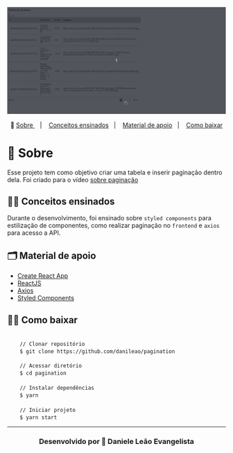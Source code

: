 <div align="center">
 <img width="1351" src="public/apresentacao.gif">
</div>

<p align="center">🎉
  <a href="#-sobre"> Sobre </a>&nbsp;&nbsp;&nbsp;|&nbsp;&nbsp;&nbsp;
  <a href="#-conceitos-ensinados">Conceitos ensinados</a>&nbsp;&nbsp;&nbsp;|&nbsp;&nbsp;&nbsp;
  <a href="#-material-de-apoio">Material de apoio</a>&nbsp;&nbsp;&nbsp;|&nbsp;&nbsp;&nbsp;
    <a href="#-como-baixar">Como baixar</a>
</p>

# 🔖 Sobre

Esse projeto tem como objetivo criar uma tabela e inserir paginação dentro dela.
Foi criado para o vídeo <a href=" https://www.youtube.com/watch?v=Nc5uKCt9nhE&feature=youtu.be">sobre paginação </a>

## ✍🏻 Conceitos ensinados

Durante o desenvolvimento, foi ensinado sobre `styled components` para estilização de componentes, como realizar paginação no `frontend` e `axios` para acesso a API.

## 🗂 Material de apoio

- [Create React App](https://github.com/facebook/create-react-app)
- [ReactJS](https://pt-br.reactjs.org/)
- [Axios](https://github.com/axios/axios)
- [Styled Components](https://styled-components.com/)

## 👍🏻 Como baixar

```bash

    // Clonar repositório
    $ git clone https://github.com/danileao/pagination

    // Acessar diretório
    $ cd pagination

    // Instalar dependências
    $ yarn

    // Iniciar projeto
    $ yarn start
```

---

<h3 align="center">Desenvolvido por  💜  Daniele Leão Evangelista </h3>

